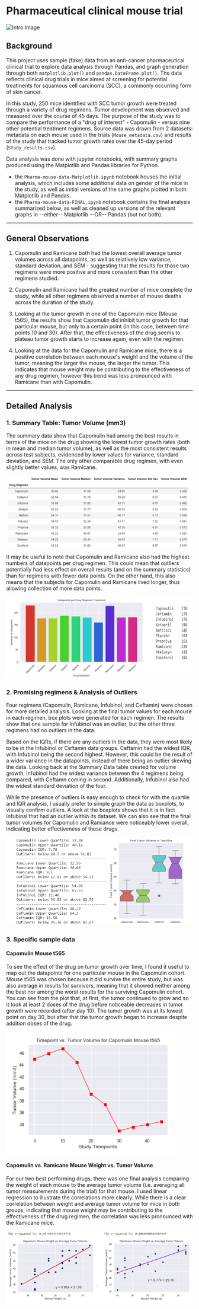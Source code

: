 # Pharmaceutical clinical mouse trial

![Intro Image](Images/mousestudy_pic.jpeg)

## Background
This project uses sample (fake) data from an anti-cancer pharmaceutical clinical trial to explore data analysis through Pandas, and graph generation through both `matplotlib.plot()` and `pandas.DataFrame.plot()`. The data reflects clinical drug trials in mice aimed at screening for potential treatments for squamous cell carcinoma (SCC), a commonly occurring form of skin cancer. 

In this study, 250 mice identified with SCC tumor growth were treated through a variety of drug regimens. Tumor development was observed and measured over the course of 45 days. The purpose of the study was to compare the performance of a "drug of interest" - Capomulin - versus nine other potential treatment regimens. Source data was drawn from 2 datasets: metadata on each mouse used in the trials (`Mouse_metadata.csv`) and results of the study that tracked tumor growth rates over the 45-day period (`Study_results.csv`).

Data analysis was done with jupyter notebooks, with summary graphs produced using the Matplotlib and Pandas libraries for Python.
* the `Pharma-mouse-data-Matplotlib.ipynb` notebook houses the initial analysis, which includes some additional data on gender of the mice in the study, as well as initial versions of the same graphs plotted in both Matplotlib and Pandas. 
* the `Pharma-mouse-data-FINAL.ipynb` notebook contains the final analysis summarized below, as well as cleaned up versions of the relevant graphs in --either-- Matplotlib --OR-- Pandas (but not both).

-----
## General Observations
1. Capomulin and Ramicane both had the lowest overall average tumor volumes across all datapoints, as well as relatively low variance, standard deviation, and SEM - suggesting that the results for those two regimens were more positive and more consistent than the other regimens studied.

2. Capomulin and Ramicane had the greatest number of mice complete the study, while all other regimens observed a number of mouse deaths across the duration of the study.

3. Looking at the tumor growth in one of the Capomulin mice (Mouse t565), the results show that Capomulin did inhibit tumor growth for that particular mouse, but only to a certain point (in this case, between time points 10 and 30). After that, the effectiveness of the drug seems to plateau tumor growth starts to increase again, even with the regimen.

4. Looking at the data for the Capomulin and Ramicane mice, there is a positive correlation between each mouse's weight and the volume of the tumor, meaning the larger the mouse, the larger the tumor. This indicates that mouse weight may be contributing to the effectiveness of any drug regimen, however this trend was less pronounced with Ramicane than with Capomulin.

-----
## Detailed Analysis

### 1. Summary Table: Tumor Volume (mm3)

The summary data show that Capomulin had among the best results in terms of the mice on the drug showing the lowest tumor growth rates (both in mean and median tumor volume), as well as the most consistent results across test subjects, evidenced by lower values for variance, standard deviation, and SEM. The only other comparable drug regimen, with even slightly better values, was Ramicane. 

![Summary Table](Images/drug_results_summary.png)

It may be useful to note that Capomulin and Ramicane also had the highest numbers of datapoints per drug regimen.  This could mean that outliers potentially had less effect on overall results (and on the summary statistics) than for regimens with fewer data points. On the other hand, this also means that the subjects for Capomulin and Ramicane lived longer, thus allowing collection of more data points. 

![Data Points Bar Graph](Images/datapoints_bar.png)


### 2. Promising regimens & Analysis of Outliers

Four regimens (Capomulin, Ramicane, Infubinol, and Ceftamin) were chosen for more detailed analysis. Looking at the final tumor values for each mouse in each regimen, box plots were generated for each regimen.  The results show that one sample for Infubinol was an outlier, but the other three regimens had no outliers in the data. 

Based on the IQRs, if there are any outliers in the data, they were most likely to be in the Infubinol or Ceftamin data groups. Ceftamin had the widest IQR, with Infubinol being the second highest. However, this could be the result of a wider variance in the datapoints, instead of there being an outlier skewing the data. Looking back at the Summary Data table created for volume growth, Infubinol had the widest variance between the 4 regimens being compared, with Ceftamn coming in second. Additionally, Infubinol also had the widest standard deviation of the four.

While the presence of outliers is easy enough to check for with the quartile and IQR analysis, I usually prefer to simple graph the data as boxplots, to visually confirm outliers.  A look at the boxplots shows that it is in fact Infubinal that had an outlier within its dataset. We can also see that the final tumor volumes for Capomulin and Ramiance were noticeably lower overall, indicating better effectiveness of these drugs. 

![Boxplot & Quartiles](Images/boxplot_quartiles.png)


### 3. Specific sample data

#### Capomulin Mouse t565
To see the effect of the drug on tumor growth over time, I found it useful to map out the datapoints for one particular mouse in the Capomulin cohort.  Mouse t565 was chosen because it did survive the entire study, but was also average in results for survivors, meaning that it showed neither among the best nor among the worst results for the surviving Capomulin cohort.  You can see from the plot that, at first, the tumor continued to grow and so it took at least 2 doses of the drug before noticeable decreases in tumor growth were recorded (after day 10).  The tumor growth was at its lowest point on day 30, but after that the tumor growth began to increase despite addition doses of the drug. 

![Mouse t565](Images/t565.png)


#### Capomulin vs. Ramicane Mouse Weight vs. Tumor Volume
For our two best performing drugs, there was one final analysis comparing the weight of each mouse to the average tumor volume (i.e. averaging all tumor measurements during the trial) for that mouse.  I used linear regression to illustrate the correlations more clearly. While there is a clear correlation between weight and average tumor volume for mice in both groups, indicating that mouse weight may be contributing to the effectiveness of the drug regimen, the correlation was less pronounced with the Ramicane mice.  

![Weight vs. Tumor Volume](Images/Weight_vs_Tumor_volume.png)

